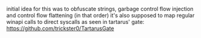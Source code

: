 initial idea for this was to obfuscate strings, garbage control flow injection and control flow flattening (in that order)
it's also supposed to map regular winapi calls to direct syscalls as seen in tartarus' gate: https://github.com/trickster0/TartarusGate